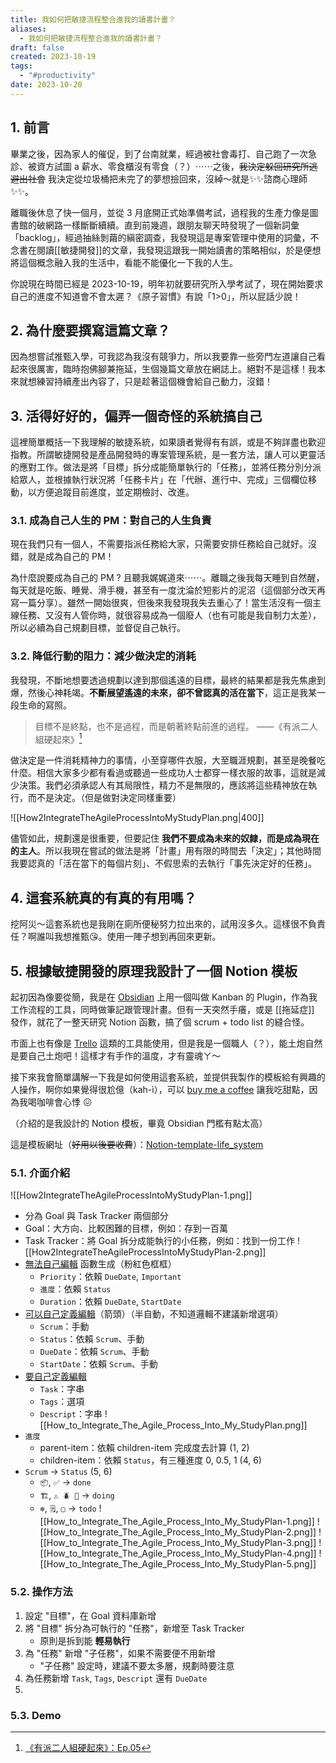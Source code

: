 ```yaml
---
title: 我如何把敏捷流程整合進我的讀書計畫？
aliases:
  - 我如何把敏捷流程整合進我的讀書計畫？
draft: false
created: 2023-10-19
tags:
  - "#productivity"
date: 2023-10-20
---
```

## 1. 前言

畢業之後，因為家人的催促，到了台南就業，經過被社會毒打、自己跑了一次急診、被資方試圖 a 薪水、零食櫃沒有零食（？）⋯⋯之後，~~我決定躲回研究所逃避出社會~~ 我決定從垃圾桶把未完了的夢想撿回來，沒綽～就是✨✨諮商心理師✨✨。

離職後休息了快一個月，並從 3 月底開正式始準備考試，過程我的生產力像是圖書館的破網路一樣斷斷續續。直到前幾週，跟朋友聊天時發現了一個新詞彙「backlog」，經過抽絲剝繭的縝密調查，我發現這是專案管理中使用的詞彙，不念書在閱讀[[敏捷開發]]的文章，我發現這跟我一開始讀書的策略相似，於是便想將這個概念融入我的生活中，看能不能優化一下我的人生。

你說現在時間已經是 2023-10-19，明年初就要研究所入學考試了，現在開始要求自己的進度不知道會不會太遲？《原子習慣》有說「1>0」，所以屁話少說！

## 2. 為什麼要撰寫這篇文章？

因為想嘗試推甄入學，可我認為我沒有競爭力，所以我要靠一些旁門左道讓自己看起來很厲害，臨時抱佛腳兼拖延，生個幾篇文章放在網誌上。絕對不是這樣！我本來就想練習持續產出內容了，只是趁著這個機會給自己動力，沒錯！

## 3. 活得好好的，偏弄一個奇怪的系統搞自己

這裡簡單概括一下我理解的敏捷系統，如果讀者覺得有有誤，或是不夠詳盡也歡迎指教。所謂敏捷開發是產品開發時的專案管理系統，是一套方法，讓人可以更靈活的應對工作。做法是將「目標」拆分成能簡單執行的「任務」，並將任務分別分派給眾人，並根據執行狀況將「任務卡片」在「代辦、進行中、完成」三個欄位移動，以方便追蹤目前進度，並定期檢討、改進。

### 3.1. 成為自己人生的 PM：對自己的人生負責

現在我們只有一個人，不需要指派任務給大家，只需要安排任務給自己就好。沒錯，就是成為自己的 PM！

為什麼說要成為自己的 PM ? 且聽我娓娓道來⋯⋯。離職之後我每天睡到自然醒，每天就是吃飯、睡覺、滑手機，甚至有一度沈淪於短影片的泥沼（這個部分改天再寫一篇分享）。雖然一開始很爽，但後來我發現我失去重心了！當生活沒有一個主線任務、又沒有人管你時，就很容易成為一個廢人（也有可能是我自制力太差），所以必續為自己規劃目標，並督促自己執行。

### 3.2. 降低行動的阻力：減少做決定的消耗

我發現，不斷地想要透過規劃以達到那個遙遠的目標，最終的結果都是我先焦慮到爆，然後心神耗竭。**不斷展望遙遠的未來，卻不曾認真的活在當下**，這正是我某一段生命的寫照。

> 目標不是終點，也不是過程，而是朝著終點前進的過程。
> ——《有派二人組硬起來》[^1]

做決定是一件消耗精神力的事情，小至穿哪件衣服，大至職涯規劃，甚至是晚餐吃什麼。相信大家多少都有看過或聽過一些成功人士都穿一樣衣服的故事，這就是減少決策。我們必須承認人有其局限性，精力不是無限的，應該將這些精神放在執行，而不是決定。（但是做對決定同樣重要）

![[How2IntegrateTheAgileProcessIntoMyStudyPlan.png|400]]

儘管如此，規劃還是很重要，但要記住 **我們不要成為未來的奴隸，而是成為現在的主人**。所以我現在嘗試的做法是將「計畫」用有限的時間去「決定」；其他時間我要認真的「活在當下的每個片刻」、不假思索的去執行「事先決定好的任務」。

## 4. 這套系統真的有真的有用嗎？

挖阿災～這套系統也是我剛在廁所便秘努力拉出來的，試用沒多久。這樣很不負責任？啊誰叫我想推甄😘。使用一陣子想到再回來更新。

## 5. 根據敏捷開發的原理我設計了一個 Notion 模板

起初因為像要從簡，我是在 [Obsidian](https://obsidian.md/) 上用一個叫做 Kanban 的 Plugin，作為我工作流程的工具，同時做筆記跟管理計畫。但有一天突然手癢，或是 [[拖延症]] 發作，就花了一整天研究 Notion 函數，搞了個 scrum + todo list 的縫合怪。

市面上也有像是 [Trello](https://trello.com) 這類的工具能使用，但是我是一個職人（？），能土炮自然是要自己土炮吧！這樣才有手作的溫度，才有靈魂ㄚ～ 

接下來我會簡單講解一下我是如何使用這套系統，並提供我製作的模板給有興趣的人操作，啊你如果覺得很尬億（kah-ì），可以 [buy me a coffee](https://www.buymeacoffee.com/quanquan) 讓我吃甜點，因為我喝咖啡會心悸 😖 

（介紹的是我設計的 Notion 模板，畢竟 Obsidian 門檻有點太高）

這是模板網址（~~好用以後要收費~~）：[Notion-template-life_system](https://www.notion.so/Demo-Personal_Life_System-dd9914f43f924900aafbf67895cca4e5?pvs=4)

### 5.1. 介面介紹
![[How2IntegrateTheAgileProcessIntoMyStudyPlan-1.png]]
- 分為 Goal 與 Task Tracker 兩個部分
- Goal：大方向、比較困難的目標，例如：存到一百萬
- Task Tracker：將 Goal 拆分成能執行的小任務，例如：找到一份工作
![[How2IntegrateTheAgileProcessIntoMyStudyPlan-2.png]]
- <u>無法自己編輯</u> 函數生成（粉紅色框框）
	- `Priority`：依賴 `DueDate`, `Important` 
	- `進度`：依賴 `Status` 
	- `Duration`：依賴 `DueDate`, `StartDate` 
- <u>可以自己定義編輯</u>（箭頭）（半自動，不知道邏輯不建議新增選項）
	- `Scrum`：手動
	- `Status`：依賴 `Scrum`、手動
	- `DueDate`：依賴 `Scrum`、手動
	- `StartDate`：依賴 `Scrum`、手動
- <u>要自己定義編輯</u>
	- `Task`：字串
	- `Tags`：選項
	- `Descript`：字串
![[How_to_Integrate_The_Agile_Process_Into_My_StudyPlan.png]]
- `進度`
	- parent-item：依賴 children-item 完成度去計算  (1, 2)
	- children-item：依賴 `Status`，有三種進度 0, 0.5, 1 (4, 6)
- `Scrum` → `Status` (5, 6)
	- `📦`, `✅` → `done`
	- `🏗️`, `⚠️ 🪲 🚀` → `doing`
	- `❄︎`, `🗒️`, `▢` → `todo`
![[How_to_Integrate_The_Agile_Process_Into_My_StudyPlan-1.png]]
![[How_to_Integrate_The_Agile_Process_Into_My_StudyPlan-2.png]]
![[How_to_Integrate_The_Agile_Process_Into_My_StudyPlan-3.png]]
![[How_to_Integrate_The_Agile_Process_Into_My_StudyPlan-4.png]]
![[How_to_Integrate_The_Agile_Process_Into_My_StudyPlan-5.png]]

### 5.2. 操作方法
1. 設定 "目標"，在 Goal 資料庫新增
2. 將 "目標" 拆分為可執行的 "任務"，新增至 Task Tracker
	- 原則是拆到能 **輕易執行**
3. 為 "任務" 新增 "子任務"，如果不需要便不用新增
	- "子任務" 設定時，建議不要太多層，規劃時要注意
4. 為任務新增 `Task`, `Tags`, `Descript` 還有 `DueDate`
5. 

### 5.3. Demo





[^1]: [《有派二人組硬起來》：Ep.05](https://podcasts.apple.com/tw/podcast/%E6%9C%89%E6%B4%BE%E4%BA%8C%E4%BA%BA%E7%B5%84%E7%A1%AC%E8%B5%B7%E4%BE%86/id1702121668?i=1000631353026)
